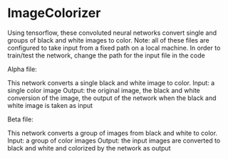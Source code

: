 # ImageColorizer
Using tensorflow, these convoluted neural networks convert single and groups of black and white images to color. Note: all of these files are configured to take input from a fixed path on a local machine. In order to train/test the network, change the path for the input file in the code

Alpha file:

This network converts a single black and white image to color.
Input: a single color image
Output: the original image, the black and white conversion of the image, the output of the network when the black and white image is taken as input


Beta file:

This network converts a group of images from black and white to color.
Input: a group of color images
Output: the input images are converted to black and white and colorized by the network as output

